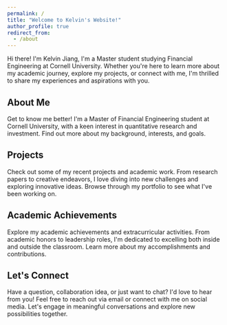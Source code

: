 ```yaml
---
permalink: /
title: "Welcome to Kelvin's Website!"
author_profile: true
redirect_from: 
  - /about
---
```


Hi there! I'm Kelvin Jiang, I'm a Master student studying Financial Engineering at Cornell University. Whether you're here to learn more about my academic journey, explore my projects, or connect with me, I'm thrilled to share my experiences and aspirations with you.

About Me
------
Get to know me better! I'm a Master of Financial Engineering student at Cornell University, with a keen interest in quantitative research and investment. Find out more about my background, interests, and goals.

Projects
------
Check out some of my recent projects and academic work. From research papers to creative endeavors, I love diving into new challenges and exploring innovative ideas. Browse through my portfolio to see what I've been working on.

**Academic Achievements**
------
Explore my academic achievements and extracurricular activities. From academic honors to leadership roles, I'm dedicated to excelling both inside and outside the classroom. Learn more about my accomplishments and contributions.

**Let's Connect**
------
Have a question, collaboration idea, or just want to chat? I'd love to hear from you! Feel free to reach out via email or connect with me on social media. Let's engage in meaningful conversations and explore new possibilities together.

